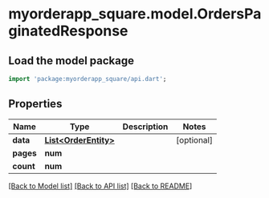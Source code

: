# myorderapp_square.model.OrdersPaginatedResponse

## Load the model package
```dart
import 'package:myorderapp_square/api.dart';
```

## Properties
Name | Type | Description | Notes
------------ | ------------- | ------------- | -------------
**data** | [**List&lt;OrderEntity&gt;**](OrderEntity.md) |  | [optional] 
**pages** | **num** |  | 
**count** | **num** |  | 

[[Back to Model list]](../README.md#documentation-for-models) [[Back to API list]](../README.md#documentation-for-api-endpoints) [[Back to README]](../README.md)


